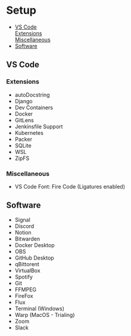 # Setup
- [VS Code](https://github.com/Cornelij/Setup/blob/main/README.md#vs-code) <br>
    [Extensions](https://github.com/Cornelij/Setup/blob/main/README.md#vs-code) <br>
    [Miscellaneous](https://github.com/Cornelij/Setup#miscellaneous) <br>
- [Software](https://github.com/Cornelij/Setup/blob/main/README.md#vs-code)


## VS Code

### Extensions
- autoDocstring
- Django
- Dev Containers
- Docker
- GitLens
- Jenkinsfile Support
- Kubernetes
- Packer
- SQLite
- WSL
- ZipFS

### Miscellaneous
- VS Code Font: Fire Code (Ligatures enabled)

## Software
- Signal
- Discord
- Notion
- Bitwarden
- Docker Desktop
- OBS
- GitHub Desktop
- qBittorent
- VirtualBox
- Spotify
- Git
- FFMPEG
- FireFox
- Flux
- Terminal (Windows)
- Warp (MacOS - Trialing)
- Zoom
- Slack
